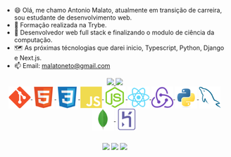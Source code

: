 
- 😄 Olá, me chamo Antonio Malato, atualmente em transição de carreira, sou estudante de desenvolvimento web.
- 💚 Formação realizada na Trybe.
- 🌱 Desenvolvedor web full stack e finalizando o modulo de ciência da computação.
- 🗺️ As próximas técnologias que darei inicio, Typescript, Python, Django e Next.js.
- 📫 Email: malatoneto@gmail.com


<div align="center">
  <a href="https://github.com/antoniomalato">
  <img height="180em" src="https://github-readme-stats.vercel.app/api?username=antoniomalato&show_icons=true&theme=dracula&include_all_commits=true&count_private=true"/>
  <img height="180em" src="https://github-readme-stats.vercel.app/api/top-langs/?username=antoniomalato&layout=compact&langs_count=7&theme=dracula"/>
</div>
  
<div align="center">
  <img align="center" alt="antonio-Git" height="50" width="50" src="https://raw.githubusercontent.com/devicons/devicon/master/icons/git/git-original.svg">
  <img align="center" alt="antonio-HTML" height="50" width="50" src="https://raw.githubusercontent.com/devicons/devicon/master/icons/html5/html5-original.svg">
  <img align="center" alt="antonio-CSS" height="50" width="50" src="https://raw.githubusercontent.com/devicons/devicon/master/icons/css3/css3-original.svg">
  <img align="center" alt="antonio-Js" height="50" width="50" src="https://raw.githubusercontent.com/devicons/devicon/master/icons/javascript/javascript-plain.svg">
  <img align="center" alt="antonio-Ts" height="50" width="50" src="https://raw.githubusercontent.com/devicons/devicon/master/icons/nodejs/nodejs-original.svg">
  <img align="center" alt="antonio-React" height="50" width="50" src="https://raw.githubusercontent.com/devicons/devicon/master/icons/react/react-original.svg">
  <img align="center" alt="antonio-Redux" height="50" width="50" src="https://raw.githubusercontent.com/devicons/devicon/master/icons/redux/redux-original.svg">
  <img align="center" alt="antonio-Python" height="50" width="50" src="https://raw.githubusercontent.com/devicons/devicon/master/icons/python/python-original.svg">
  <img align="center" alt="antonio-Mysql" height="50" width="50" src="https://raw.githubusercontent.com/devicons/devicon/master/icons/mysql/mysql-original.svg">
  <img align="center" alt="antonio-Mongodb" height="50" width="50" src="https://raw.githubusercontent.com/devicons/devicon/master/icons/mongodb/mongodb-original.svg">
  <img align="center" alt="antonio-Heroku" height="50" width="50" src="https://raw.githubusercontent.com/devicons/devicon/master/icons/heroku/heroku-original.svg">
</div>

  ##
  
 <div align="center"> 
   <a href="https://app.slack.com/client/TMDDFEPFU/U01Q1HB8VEF" target="_blank"><img src="https://img.shields.io/badge/Slack-4A154B?style=for-the-badge&logo=slack&logoColor=white" target="_blank"></a> 
  <a href = "mailto:malatoneto@gmail.com"><img src="https://img.shields.io/badge/Gmail-D14836?style=for-the-badge&logo=gmail&logoColor=white" target="_blank"></a>
  <a href="https://www.linkedin.com/in/antonio-malato" target="_blank"><img src="https://img.shields.io/badge/-LinkedIn-%230077B5?style=for-the-badge&logo=linkedin&logoColor=white" target="_blank"></a> 
</div>
